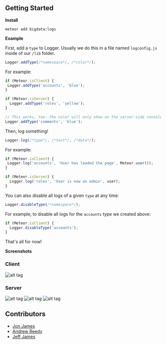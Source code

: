 ## Getting Started

**Install**

```
meteor add bigdata:logs
```
**Example**

First, add a `type` to Logger. Usually we do this in a file named `logconfig.js` inside of our `/lib` folder.

```javascript
Logger.addType(/*namespace*/, /*color*/);
```

For example: 
```javascript
if (Meteor.isClient) {
 Logger.addType('accounts', 'blue');
}

if (Meteor.isServer) {
  Logger.addType('roles', 'yellow');
}

// This works, too--the color will only show on the server-side console.
Logger.addType('comments', 'blue');
```

Then, log something!

```javascript
Logger.log(/*type*/, /*text*/, /*data*/);
```

For example:
```javascript
if (Meteor.isClient) {
 Logger.log('accounts', 'User has loaded the page', Meteor.user());
}

if (Meteor.isServer) {
  Logger.log('roles', 'User is now an admin', user);
}
```

You can also disable all logs of a given `type` at any time:

```javascript
Logger.disableType(/*namespace*/);
```

For example, to disable all logs for the `accounts` type we created above:
```javascript
if (Meteor.isClient) {
  Logger.disableType('accounts');
}
```

That's all for now!

**Screenshots**

### Client
![alt tag](http://i.imgur.com/Fu8y5KE.png)

### Server
![alt tag](http://i.imgur.com/YtOs9sF.png)
![alt tag](http://i.imgur.com/YRRrf9i.png)
![alt tag](http://i.imgur.com/btzA3Pi.png)


Contributors
------------

* [Jon James](http://github.com/jonjamz)
* [Andrew Reedy](http://github.com/andrewreedy)
* [Jeff James](http://github.com/jwjames)
